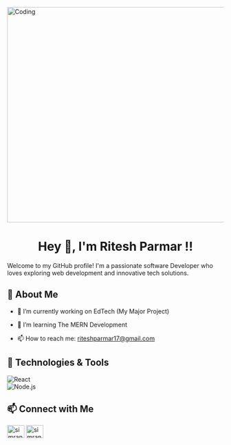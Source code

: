 <img align="center" alt="Coding" width="1000" height="500" src="https://elements-resized.envatousercontent.com/elements-cover-images/67052d83-ecdf-4606-bb96-a0f13e541e2a?w=433&cf_fit=scale-down&q=85&format=auto&s=e632bca4b12f6fcba54bb66909707bd5d4001f95046454815aa739d65f944726](https://c0.wallpaperflare.com/preview/102/126/355/exam-student-graduation-university.jpg" >

<h1 align="center">Hey 👋, I'm Ritesh Parmar !!</h1>

Welcome to my GitHub profile! I'm a passionate software Developer who loves exploring web development and innovative tech solutions.

## 🚀 About Me  
- 🔭 I’m currently working on EdTech (My Major Project) 
- 🌱 I’m learning The MERN Development 

- 📫 How to reach me: riteshparmar17@gmail.com

## 🔧 Technologies & Tools  
![React](https://img.shields.io/badge/-React-61DAFB?logo=react&logoColor=white&style=for-the-badge)  
![Node.js](https://img.shields.io/badge/-Node.js-339933?logo=node.js&logoColor=white&style=for-the-badge)  

<!--
## 📊 GitHub Stats  
![Your GitHub stats](https://github-readme-stats.vercel.app/api?username=your-username&show_icons=true&theme=radical)  
-->
## 📫 Connect with Me  
<p align="left">
<a href="https://www.linkedin.com/in/ritesh-parmar-772229311/" target="blank"><img align="center" src="https://raw.githubusercontent.com/rahuldkjain/github-profile-readme-generator/master/src/images/icons/Social/linked-in-alt.svg" alt="simran-bhalode" height="30" width="40" /></a>
<a href="https://leetcode.com/u/Ritesh_Parmar/" target="blank"><img align="center" src="https://raw.githubusercontent.com/rahuldkjain/github-profile-readme-generator/master/src/images/icons/Social/leet-code.svg" alt="simran_bhalode" height="30" width="40" /></a>
</p>

<!--
**RiteshPx/RiteshPx** is a ✨ _special_ ✨ repository because its `README.md` (this file) appears on your GitHub profile.

Here are some ideas to get you started:

- 🔭 I’m currently working on ...
- 🌱 I’m currently learning ...
- 👯 I’m looking to collaborate on ...
- 🤔 I’m looking for help with ...
- 💬 Ask me about ...
- 📫 How to reach me: ...
- 😄 Pronouns: ...
- ⚡ Fun fact: ...
-->
